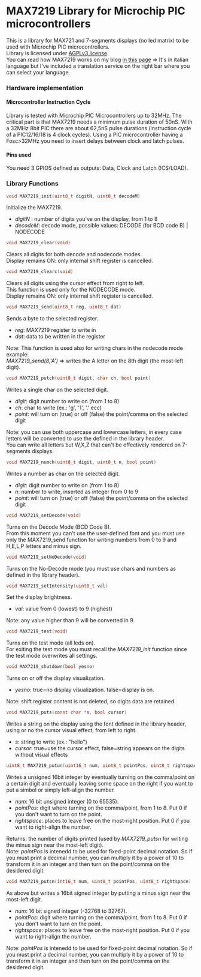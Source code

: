 # MAX7219 Library for Microchip PIC microcontrollers

This is a library for MAX721 and 7-segments displays (no led matrix) to be used with Microchip PIC microcontrollers.  
Library is licensed under [AGPLv3 license](https://github.com/Cyb3rn0id/MAX7219_PIC_lib/blob/master/LICENSE).  
You can read how MAX7219 works on my blog [in this page](https://www.settorezero.com/wordpress/max7219-pilotare-display-a-7-segmenti-o-matrici-di-led-e-un-gioco-da-ragazzi/) => It's in italian language but I've included a translation service on the right bar where you can select your language.

### Hardware implementation
#### Microcontroller Instruction Cycle
Library is tested with Microchip PIC Microcontrollers up to 32MHz. The critical part is that MAX7219 needs a minimum pulse duration of 50nS. With a 32MHz 8bit PIC there are about 62,5nS pulse durations (instruction cycle of a PIC12/16/18 is 4 clock cycles). Using a PIC microcontroller having a Fosc>32MHz you need to insert delays between clock and latch pulses.  

#### Pins used
You need 3 GPIOS defined as outputs: Data, Clock and Latch (!CS/LOAD).  

### Library Functions

```c
void MAX7219_init(uint8_t digitN, uint8_t decodeM)
```
Initialize the MAX7219.
- _digitN_ : number of digits you've on the display, from 1 to 8
- _decodeM_: decode mode, possible values: DECODE (for BCD code B) | NODECODE  

```c
void MAX7219_clear(void)
```
Clears all digits for both decode and nodecode modes.  
Display remains ON: only internal shift register is cancelled.  

```c
void MAX7219_clearc(void)
```
Clears all digits using the cursor effect from right to left.  
This function is used only for the NODECODE mode.  
Display remains ON: only internal shift register is cancelled.  


```c
void MAX7219_send(uint8_t reg, uint8_t dat)
```
Sends a byte to the selected register.
- _reg_: MAX7219 register to write in
- _dat_: data to be written in the register  

Note: This function is used also for writing chars in the nodecode mode example:  
_MAX7219_send(8,'A')_ => writes the A letter on the 8th digit (the most-left digit).

```c
void MAX7219_putch(uint8_t digit, char ch, bool point)
```
Writes a single char on the selected digit.  
- _digit_: digit number to write on (from 1 to 8)
- _ch_: char to write (ex.: 'g', '1', '.' ecc)
- _point_: will turn on (true) or off (false) the point/comma on the selected digit  

Note: you can use both uppercase and lowercase letters, in every case letters will be converted to use the defined in the library header.  
You can write all letters but W,X,Z that can't be effectively rendered on 7-segments displays.

```c
void MAX7219_numch(uint8_t digit, uint8_t n, bool point)
```
Writes a number as char on the selected digit.
- _digit_: digit number to write on (from 1 to 8)
- _n_: number to write, inserted as integer from 0 to 9
- _point_: will turn on (true) or off (false) the point/comma on the selected digit

```c
void MAX7219_setDecode(void)
```
Turns on the Decode Mode (BCD Code B).  
From this moment you can't use the user-defined font and you must use only the MAX7219_send function for writing numbers from 0 to 9 and H,E,L,P letters and minus sign.  

```c
void MAX7219_setNoDecode(void)
```
Turns on the No-Decode mode (you must use chars and numbers as defined in the library header).  

```c
void MAX7219_setIntensity(uint8_t val)
```
Set the display brightness.  
- _val_: value from 0 (lowest) to 9 (highest)  

Note: any value higher than 9 will be converted in 9.

```c
void MAX7219_test(void)
```
Turns on the test mode (all leds on).   
For exiting the test mode you must recall the _MAX7219_init_ function since the test mode overwrites all settings.  

```c
void MAX7219_shutdown(bool yesno)
```
Turns on or off the display visualization.  
- _yesno_: true=no display visualization. false=display is on.  

Note: shift register content is not deleted, so digits data are retained.  

```c
void MAX7219_puts(const char *s, bool cursor)
```
Writes a string on the display using the font defined in the library header, using or no the cursor visual effect, from left to right.  
- _s_: string to write (ex.: "hello")
- _cursor_: true=use the cursor effect, false=string appears on the digits without visual effects  

```c
uint8_t MAX7219_putun(uint16_t num, uint8_t pointPos, uint8_t rightspace)
```
Writes a unsigned 16bit integer by eventually turning on the comma/point on a certain digit and eventually leaving some space on the right if you want to put a simbol or simply left-align the number.    
- _num_: 16 bit unsigned integer (0 to 65535).
- _pointPos_: digit where turning on the comma/point, from 1 to 8. Put 0 if you don't want to turn on the point.
- _rightspace_: places to leave free on the most-right position. Put 0 if you want to right-align the number.  

Returns: the number of digits printed (used by _MAX7219_putsn_ for writing the minus sign near the most-left digit).  
Note: _pointPos_ is intenedd to be used for fixed-point decimal notation. So if you must print a decimal number, you can multiply it by a power of 10 to transform it in an integer and then turn on the point/comma on the desidered digit.    

```c
void MAX7219_putsn(int16_t num, uint8_t pointPos, uint8_t rightspace)
```
As above but writes a 16bit signed integer by putting a minus sign near the most-left digit.  
- _num_: 16 bit signed integer (-32768 to 32767).
- _pointPos_: digit where turning on the comma/point, from 1 to 8. Put 0 if you don't want to turn on the point.
- _rightspace_: places to leave free on the most-right position. Put 0 if you want to right-align the number.  

Note: _pointPos_ is intenedd to be used for fixed-point decimal notation. So if you must print a decimal number, you can multiply it by a power of 10 to transform it in an integer and then turn on the point/comma on the desidered digit.    


